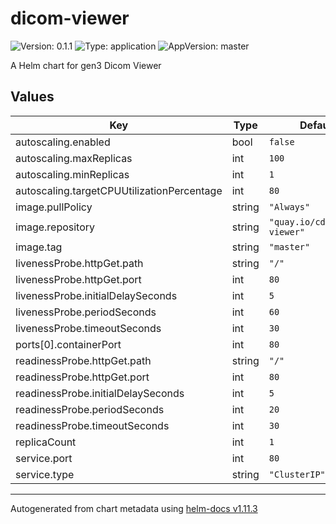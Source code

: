 # dicom-viewer

![Version: 0.1.1](https://img.shields.io/badge/Version-0.1.1-informational?style=flat-square) ![Type: application](https://img.shields.io/badge/Type-application-informational?style=flat-square) ![AppVersion: master](https://img.shields.io/badge/AppVersion-master-informational?style=flat-square)

A Helm chart for gen3 Dicom Viewer

## Values

| Key | Type | Default | Description |
|-----|------|---------|-------------|
| autoscaling.enabled | bool | `false` |  |
| autoscaling.maxReplicas | int | `100` |  |
| autoscaling.minReplicas | int | `1` |  |
| autoscaling.targetCPUUtilizationPercentage | int | `80` |  |
| image.pullPolicy | string | `"Always"` |  |
| image.repository | string | `"quay.io/cdis/ohif-viewer"` |  |
| image.tag | string | `"master"` |  |
| livenessProbe.httpGet.path | string | `"/"` |  |
| livenessProbe.httpGet.port | int | `80` |  |
| livenessProbe.initialDelaySeconds | int | `5` |  |
| livenessProbe.periodSeconds | int | `60` |  |
| livenessProbe.timeoutSeconds | int | `30` |  |
| ports[0].containerPort | int | `80` |  |
| readinessProbe.httpGet.path | string | `"/"` |  |
| readinessProbe.httpGet.port | int | `80` |  |
| readinessProbe.initialDelaySeconds | int | `5` |  |
| readinessProbe.periodSeconds | int | `20` |  |
| readinessProbe.timeoutSeconds | int | `30` |  |
| replicaCount | int | `1` |  |
| service.port | int | `80` |  |
| service.type | string | `"ClusterIP"` |  |

----------------------------------------------
Autogenerated from chart metadata using [helm-docs v1.11.3](https://github.com/norwoodj/helm-docs/releases/v1.11.3)
